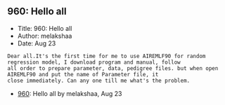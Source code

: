 ## 960: Hello all

- Title: 960: Hello all
- Author: melakshaa
- Date: Aug 23
```
Dear all.It's the first time for me to use AIREMLF90 for random regression model, I download program and manual, follow
all order to prepare parameter, data, pedigree files. but when open AIREMLF90 and put the name of Parameter file, it
close immediately. Can any one till me what's the problem.  
```

- [960](0960.md): Hello all by melakshaa, Aug 23
